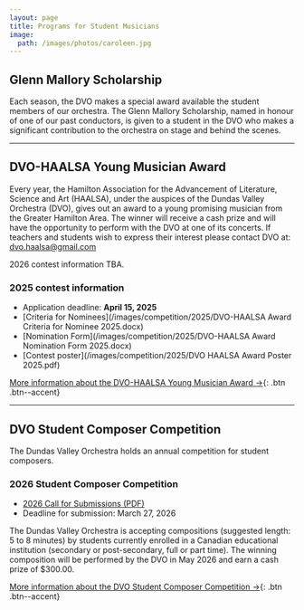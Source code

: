 ```yaml
---
layout: page
title: Programs for Student Musicians
image:
  path: /images/photos/caroleen.jpg
---
```


## Glenn Mallory Scholarship

Each season, the DVO makes a special award available the student members of our orchestra. The Glenn Mallory Scholarship, named in honour of one of our past conductors, is given to a student in the DVO who makes a significant contribution to the orchestra on stage and behind the scenes.

***

## DVO-HAALSA Young Musician Award

Every year, the Hamilton Association for the Advancement of Literature, Science and Art (HAALSA), under the auspices of the Dundas Valley Orchestra (DVO), gives out an award to a young promising musician from the Greater Hamilton Area. The winner will receive a cash prize and will have the opportunity to perform with the DVO at one of its concerts. If teachers and students wish to express their interest please contact DVO at: [dvo.haalsa@gmail.com](mailto:dvo.haalsa@gmail.com)

2026 contest information TBA.

### 2025 contest information

* Application deadline: **April 15, 2025**
* [Criteria for Nominees](/images/competition/2025/DVO-HAALSA Award Criteria for Nominee 2025.docx)
* [Nomination Form](/images/competition/2025/DVO-HAALSA Award Nomination Form 2025.docx)
* [Contest poster](/images/competition/2025/DVO HAALSA Award Poster 2025.pdf)

[More information about the DVO-HAALSA Young Musician Award →](/students/young-musician-award/){: .btn .btn--accent}

***

## DVO Student Composer Competition

The Dundas Valley Orchestra holds an annual competition for student composers.

### 2026 Student Composer Competition

* [2026 Call for Submissions (PDF)](/images/competition/2026/Call%20for%20Submissions%20SCC%202026.pdf)
* Deadline for submission: March 27, 2026

The Dundas Valley Orchestra is accepting compositions (suggested length: 5 to 8 minutes) by students currently enrolled in a Canadian educational institution (secondary or post-secondary, full or part time).
The winning composition will be performed by the DVO in May 2026 and earn a cash prize of $300.00.

[More information about the DVO Student Composer Competition →](/students/student-composer-competition/){: .btn .btn--accent}
